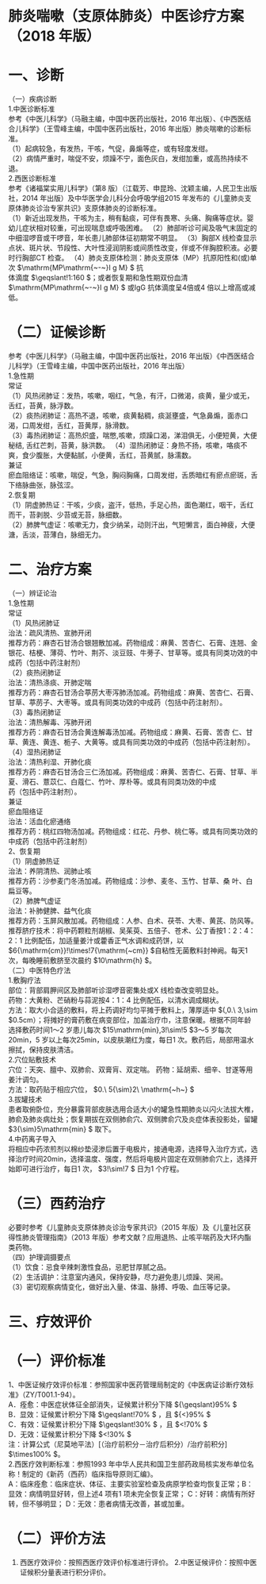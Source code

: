 # 肺炎喘嗽（支原体肺炎）中医诊疗方案 （2018 年版）  
# 一、诊断  
（一）疾病诊断  
1.中医诊断标准  
参考《中医儿科学》（马融主编，中国中医药出版社，2016 年出版）、《中西医结合儿科学》（王雪峰主编，中国中医药出版社，2016 年出版）肺炎喘嗽的诊断标准。  
（1）起病较急，有发热，干咳，气促，鼻煽等症，或有轻度发绀。  
（2）病情严重时，喘促不安，烦躁不宁，面色灰白，发绀加重，或高热持续不退。  
2.西医诊断标准  
参考《诸福棠实用儿科学》（第8 版）（江载芳、申昆玲、沈颖主编，人民卫生出版社，2014 年出版）及中华医学会儿科分会呼吸学组2015 年发布的《儿童肺炎支原体肺炎诊治专家共识》支原体肺炎的诊断标准。  
（1）新近出现发热，干咳为主，稍有黏痰，可伴有畏寒、头痛、胸痛等症状。婴幼儿症状相对较重，可出现喘息或呼吸困难。 （2）肺部听诊可闻及吸气末固定的中细湿啰音或干啰音，年长患儿肺部体征初期常不明显。 （3）胸部X 线检查显示点状、斑片状、节段性、大叶性浸润阴影或间质性改变，伴或不伴胸腔积液。必要时行胸部CT 检查。 （4）肺炎支原体检测：肺炎支原体（MP）抗原阳性和(或)单次 $\mathrm{MP\mathrm{~-~}I g M} $ 抗  
体滴度 $\geqslant\!1:160 $；或者恢复期和急性期双份血清 $\mathrm{MP\mathrm{~-~}I g M} $ 或IgG 抗体滴度呈4倍或4 倍以上增高或减低。  
# （二）证候诊断  
参考《中医儿科学》（马融主编，中国中医药出版社，2016 年出版）《中西医结合儿科学》（王雪峰主编，中国中医药出版社，2016 年出版）  
1.急性期  
常证  
（1）风热闭肺证：发热，咳嗽，咽红，气急，有汗，口微渴，痰黄，量少或无，舌红，苔黄，脉浮数。  
（2）痰热闭肺证：高热不退，咳嗽，痰黄黏稠，痰涎壅盛，气急鼻煽，面赤口渴，口周发绀，舌红，苔黄厚，脉滑数。  
（3）毒热闭肺证：高热炽盛，喘憋,咳嗽，烦躁口渴，涕泪俱无，小便短黄，大便秘结, 舌红芒刺，苔黄，脉洪数。 （4）湿热闭肺证：身热不扬，咳嗽，咯痰不爽，食少腹胀，大便黏腻，小便黄，舌红，苔黄腻，脉濡数。  
兼证  
瘀血阻络证：咳嗽，喘促，气急，胸闷胸痛，口周发绀，舌质暗红有瘀点瘀斑，舌下络脉曲张，脉弦涩。  
2.恢复期  
（1）阴虚肺热证：干咳，少痰，盗汗，低热，手足心热，面色潮红，咽干，舌红而干，苔剥脱、少苔或无苔，脉细数。  
（2）肺脾气虚证：咳嗽无力，食少纳呆，动则汗出，气短懒言，面白神疲，大便溏，舌淡，苔薄白，脉细无力。  
# 二、治疗方案  
（一）辨证论治  
1.急性期  
常证  
（1）风热闭肺证  
治法：疏风清热、宣肺开闭  
推荐方药：麻杏石甘汤合银翘散加减。药物组成：麻黄、苦杏仁、石膏、连翘、金银花、桔梗、薄荷、竹叶、荆芥、淡豆豉、牛蒡子、甘草等。或具有同类功效的中成药（包括中药注射剂）  
（2）痰热闭肺证  
治法：清热涤痰、开肺定喘  
推荐方药：麻杏石甘汤合葶苈大枣泻肺汤加减。药物组成：麻黄、苦杏仁、石膏、甘草、葶苈子、大枣等。或具有同类功效的中成药（包括中药注射剂）。  
（3）毒热闭肺证  
治法：清热解毒、泻肺开闭  
推荐方药：麻杏石甘汤合黄连解毒汤加减。药物组成：麻黄、石膏、苦杏 仁、甘草、黄连、黄连、栀子、大黄等。或具有同类功效的中成药（包括中药注射剂）。  
（4）湿热闭肺证  
治法：清热利湿、开肺化痰  
推荐方药：麻杏石甘汤合三仁汤加减。药物组成：麻黄、苦杏仁、石膏、甘草、半夏、滑石、薏苡仁、白蔻仁、竹叶、厚朴等。或具有同类功效的中成  
药（包括中药注射剂）。  
兼证  
瘀血阻络证  
治法：活血化瘀通络  
推荐方药：桃红四物汤加减。药物组成：红花、丹参、桃仁等。或具有同类功效的中成药（包括中药注射剂）  
2、恢复期  
（1）阴虚肺热证  
治法：养阴清热、润肺止咳  
推荐方药：沙参麦门冬汤加减。药物组成：沙参、麦冬、玉竹、甘草、桑 叶、白扁豆等。  
（2）肺脾气虚证  
治法：补肺健脾、益气化痰  
推荐方药：玉屏风散加减。药物组成：人参、白术、茯苓、大枣、黄芪、防风等。  
推荐脐疗技术：将中药颗粒剂胡椒、吴茱萸、五倍子、苍术、公丁香按1：2：4：2：1 比例配伍，加适量姜汁或藿香正气水调和成药饼，以 $6{\mathrm{cm}}\!\times\!7{\mathrm{~cm}} $自粘性无菌敷料封神阙。每天1 次，每晚睡前敷脐至次晨约 $10\mathrm{h} $。  
（二）中医特色疗法  
1.敷胸疗法  
部位：背部肩胛间区及肺部听诊湿啰音密集处或X 线检查改变明显处。  
药物：大黄粉、芒硝粉与蒜泥按4：1：4 比例配伍，以清水调成糊状。  
方法：取大小合适的敷料，将上药调好均匀平摊于敷料上，薄厚适中 $(\,0.\ 3\,\sim $0.5cm）；将摊好的膏药敷在病变部位，加盖治疗巾，注意保暖。根据不同年龄选择敷药时间1～2 岁患儿每次 $15\mathrm{min},3\!\sim\!5 $3～5 岁每次20min，5 岁以上每次25min，以皮肤潮红为度，每日1 次。敷药后，局部用温水擦拭，保持皮肤清洁。  
2.穴位贴敷技术  
穴位：天突、膻中、双肺俞、双膏肓、双定喘。 药物：延胡索、细辛、甘遂等用姜汁调匀。  
方法：取药贴于相应穴位， $0.\ 5{\sim}2\ \mathrm{~h~} $  
3.拔罐技术  
患者取俯卧位，充分暴露背部皮肤选用合适大小的罐急性期肺炎以闪火法拔大椎，肺俞及肺炎病灶处；恢复期拔在双侧肺俞穴、双侧脾俞穴及炎症体表投影处，留罐 $3{\sim}5\mathrm{min} $ 取下。  
4.中药离子导入  
将相应中药浓煎剂以棉纱垫浸渗后置于电极片，接通电源，选择导入治疗方式，选择治疗时间20min，选择温度、强度，然后将电极片固定在双侧肺俞穴上，选择开始即可进行治疗，每日1 次， $3\!\sim\!7 $ 日为1 个疗程。  
# （三）西药治疗  
必要时参考《儿童肺炎支原体肺炎诊治专家共识》（2015 年版）及《儿童社区获得性肺炎管理指南》（2013 年版）参考文献？应用退热、止咳平喘药及大环内酯类药物。  
（四）护理调摄要点  
（1）饮食：忌食辛辣刺激性食品，忌肥甘厚腻之品。  
（2）生活调护：注意室内通风，保持安静，尽力避免患儿烦躁、哭闹。  
（3）密切观察病情变化，做好出入量、体温、脉搏、呼吸、血压等记录。  
# 三、疗效评价  
# （一）评价标准  
1、中医证候疗效评价标准：参照国家中医药管理局制定的《中医病证诊断疗效标准》（ZY/T001.1-94）。  
A．痊愈：中医症状体征全部消失，证候累计积分下降 ${\geqslant}95\% $  
B．显效：证候累计积分下降 $\geqslant\!70\% $ ，且 ${<}95\% $  
C．有效：证候累计积分下降 $\geqslant\!30\% $ ，且 $<\!70\% $  
D．无效：证候累计积分下降 $<\!30\% $  
注：计算公式（尼莫地平法）[（治疗前积分－治疗后积分）/治疗前积分] $\times100\% $。  
2.西医疗效判断标准：参照1993 年中华人民共和国卫生部药政局核实发布单位名称！制定的《新药（西药）临床指导原则汇编》。  
A：临床痊愈：临床症状、体征、主要实验室检查及病原学检查均恢复正常；B：显效：病情明显好转，但上述4 项有1 项未完全恢复正常； C：好转：病情有所好转，但不够明显； D：无效：患者病情无改善，甚或加重。  
# （二）评价方法  
1. 西医疗效评价：按照西医疗效评价标准进行评价。 2.中医证候评价：按照中医证候积分量表进行积分评价。  
